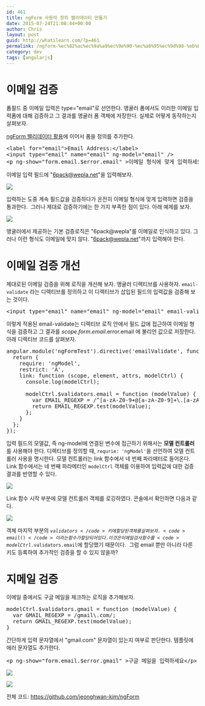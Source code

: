 ```yaml
---
id: 461
title: ngForm 사용자 정의 밸리데이터 만들기
date: 2015-07-24T21:08:44+00:00
author: Chris
layout: post
guid: http://whatilearn.com/?p=461
permalink: /ngform-%ec%82%ac%ec%9a%a9%ec%9e%90-%ec%a0%95%ec%9d%98-%eb%b0%b8%eb%a6%ac%eb%8d%b0%ec%9d%b4%ed%84%b0-%eb%a7%8c%eb%93%a4%ea%b8%b0/
category: dev
tags: [angularjs]
---
```

<h1>이메일 검증</h1>

폼필드 중 이메일 입력은 type="email"로 선언한다. 앵귤러 폼에서도 이러한 이메일 입력폼에 대해 검증하고 그 결과를 앵귤러 폼 객체에 저장한다. 실제로 어떻게 동작하는지 살펴보자.

<a href="http://whatilearn.com/ngform-%eb%b0%b8%eb%a6%ac%eb%8d%b0%ec%9d%b4%ed%84%b0-%ed%99%9c%ec%9a%a9/">ngForm 밸리데이터 활용</a>에 이어서 폼을 정의를 추가한다.

<pre class="lang:js decode:true" title="index.html">&lt;label for="email"&gt;Email Address:&lt;/label&gt;
&lt;input type="email" name="email" ng-model="email" /&gt;
&lt;p ng-show="form.email.$error.email" &gt;이메일 형식에 맞게 입력하세요&lt;/p&gt;</pre>

이메일 입력 필드에 "6pack@wepla.net"을 입력해보자.

![](/assets/imgs/2015/ngForm5.png)

입력하는 도중 계속 필드값을 검증하다가 온전히 이메일 형식에 맞게 입력하면 검증을 통과한다.  그러나 제대로 검증하기에는 한 가지 부족한 점이 있다. 아래 예제를 보자.

![](/assets/imgs/2015/ngForm6.png)

앵귤러에서 제공하는 기본 검증로직은 "6pack@wepla"를 이메일로 인식하고 있다. 그러나 이런 형식도 이메일에 맞지 않다. "6pack@wepla.net"까지 입력해야 한다.

<h1>이메일 검증 개선</h1>

제대로된 이메일 검증을 위해 로직을 개선해 보자. 앵귤러 디렉티브를 사용하자. <code>email-validate</code> 라는 디렉티브를 정의하고 이 디렉티브가 삽입된 필드의 입력값을 검증해 보는 것이다.

<pre class="lang:xhtml decode:true">&lt;input type="email" name="email" ng-model="email" email-validate /&gt;</pre>

이렇게 적용된 email-validate는 디렉티브 로직 안에서 필드 값에 접근하여 이메일 형식을 검증하고 그 결과를 $scope.form.email.$error.email 에 불리언 값으로 저장한다. 아래 디렉티브 코드를 살펴보자.

<pre class="lang:js decode:true ">angular.module('ngFormTest').directive('emailValidate', function () {
  return {
    require: 'ngModel',
    restrict: 'A',
    link: function (scope, element, attrs, modelCtrl) {
      console.log(modelCtrl);

      modelCtrl.$validators.email = function (modelValue) {
        var EMAIL_REGEXP = /^[a-zA-Z0-9+@[a-zA-Z0-9]+\.[a-zA-Z]{2,5}$/;
        return EMAIL_REGEXP.test(modelValue);
      };
    }
  };
});</pre>

입력 필드의 모델값, 즉 ng-model에 연결된 변수에 접근하기 위해서는 <strong>모델 컨트롤러</strong>를 사용해야 한다. 디렉티브를 정의할 때, <code>requrie: 'ngModel'</code>을 선언하여 모델 컨트롤러 사용을 명시한다. 모델 컨트롤러는 link 함수에서 네 번째 파라매터로 들어온다. Link 함수에서는 네 번째 파라메터인 <code>modelCtrl</code> 객체를 이용하여 입력값에 대한 검증결과를 반영할 수 있다.

![](/assets/imgs/2015/ngForm6.png)

Link 함수 시작 부분에 모델 컨트롤러 객체를 로깅하였다. 콘솔에서 확인하면 다음과 같다.

![](/assets/imgs/2015/ngForm7.png)

객체 마지막 부분의 <code>$validators</code> 키에 할당된 객체를 살펴보자. <code>email()</code>이라는 함수가 할당되어 있다. 이것은 이메일 검사  함수를 <code>modelCtrl.$validators.email</code>에 할당했기 때문이다.  그럼 email 뿐만 아니라 다른 키도 등록하여 추가적인 검증을 할 수 있지 않을까?

<h1>지메일 검증</h1>

이메일 중에서도 구글 메일을 체크하는 로직을 추가해보자.

<pre class="lang:js decode:true">modelCtrl.$validators.gmail = function (modelValue) {
  var GMAIL_REGEXP = /gmail\.com/;
  return GMAIL_REGEXP.test(modelValue);
}</pre>

간단하게 입력 문자열에서 "gmail.com" 문자열이 있는지 여부로 판단한다. 템플릿에 에러 문자열도 추가한다.

<pre class="lang:xhtml decode:true">&lt;p ng-show="form.email.$error.gmail" &gt;구글 메일을 입력하세요&lt;/p&gt;</pre>

![](/assets/imgs/2015/ngForm8.png)

![](/assets/imgs/2015/ngForm9.png)

전체 코드: <a href="https://github.com/jeonghwan-kim/ngForm">https://github.com/jeonghwan-kim/ngForm</a>
